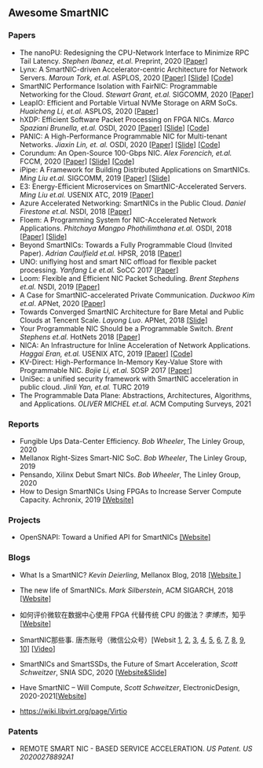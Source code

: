 ## Awesome SmartNIC

### Papers

* The nanoPU: Redesigning the CPU-Network Interface to Minimize RPC Tail Latency. *Stephen Ibanez, et.al*. Preprint, 2020 [[Paper]](https://arxiv.org/pdf/2010.12114v1.pdf)
* Lynx: A SmartNIC-driven Accelerator-centric Architecture for Network Servers. *Maroun  Tork, et.al.* ASPLOS, 2020  [[Paper]](https://marksilberstein.com/wp-content/uploads/2020/02/lynx_asplos20.pdf) [[Slide]](https://marksilberstein.com/wp-content/uploads/2020/02/1105-Lynx-final.pdf) [[Code]](https://github.com/acsl-technion/lynx)
* SmartNIC Performance Isolation with FairNIC: Programmable Networking for the Cloud. *Stewart Grant, et.al.* SIGCOMM, 2020 [[Paper]](http://cseweb.ucsd.edu/~snoeren/papers/fairnic-sigcomm20.pdf)
* LeapIO: Efficient and Portable Virtual NVMe Storage on ARM SoCs. *Huaicheng Li, et.al.* ASPLOS, 2020 [[Paper]](https://www.microsoft.com/en-us/research/uploads/prod/2020/01/LeapIO-ASPLOS20.pdf)
* hXDP: Efficient Software Packet Processing on FPGA NICs. *Marco Spaziani Brunella, et.al.* OSDI, 2020 [[Paper]](https://www.usenix.org/conference/osdi20/presentation/brunella) [[Slide]](https://www.usenix.org/conference/osdi20/presentation/brunella) [[Code]](https://github.com/axbryd/hXDP-Artifacts)
* PANIC: A High-Performance Programmable NIC for Multi-tenant Networks. *Jiaxin Lin, et. al.* OSDI, 2020 [[Paper]](https://www.usenix.org/conference/osdi20/presentation/lin) [[Slide]](https://www.usenix.org/conference/osdi20/presentation/lin) [[Code]](https://bitbucket.org/uw-madison-networking-research/panic_osdi20_artifact/src/master/)
* Corundum: An Open-Source 100-Gbps NIC. *Alex Forencich, et.al.* FCCM, 2020 [[Paper]](http://cseweb.ucsd.edu/~snoeren/papers/corundum-fccm20.pdf) [[Slide]](https://www.fccm.org/past/2020/forums/topic/corundum-an-open-source-100-gbps-nic/) [[Code]](https://github.com/corundum/corundum)
* iPipe: A Framework for Building Distributed Applications on SmartNICs. *Ming Liu et.al.* SIGCOMM, 2019 [[Paper]](https://homes.cs.washington.edu/~arvind/[Paper]s/ipipe.pdf) [[Slide]](http://conferences.sigcomm.org/sigcomm/2019/files/slides/paper_7_3.pptx)
* E3: Energy-Efficient Microservices on SmartNIC-Accelerated Servers. *Ming Liu et.al.* USENIX ATC, 2019 [[Paper]](https://www.usenix.org/conference/atc19/presentation/liu-ming)
* Azure Accelerated Networking: SmartNICs in the Public Cloud. *Daniel Firestone et.al.* NSDI, 2018 [[Paper]](https://www.usenix.org/conference/nsdi18/presentation/firestone)
* Floem: A Programming System for NIC-Accelerated Network Applications. *Phitchaya Mangpo Phothilimthana et.al.* OSDI, 2018 [[Paper]](https://www.usenix.org/conference/osdi18/presentation/phothilimthana) [[Slide]](https://www.usenix.org/sites/default/files/conference/protected-files/osdi18_slides_phothilimthana.pdf) 
* Beyond SmartNICs: Towards a Fully Programmable Cloud (Invited Paper). *Adrian Caulfield et.al.* HPSR, 2018 [[Paper]](https://ieeexplore.ieee.org/document/8850757/)
* UNO: uniflying host and smart NIC offload for flexible packet processing.  *Yanfang  Le et.al.* SoCC 2017 [[Paper]](https://dl.acm.org/doi/abs/10.1145/3127479.3132252)  
* Loom: Flexible and Efficient NIC Packet Scheduling.  *Brent Stephens et.al.* NSDI, 2019 [[Paper]](https://www.usenix.org/conference/nsdi19/presentation/stephens)
* A Case for SmartNIC-accelerated Private Communication. *Duckwoo Kim et.al*. APNet, 2020 [[Paper]](https://dl.acm.org/doi/10.1145/3411029.3411034)
* Towards Converged SmartNIC Architecture for Bare Metal and Public Clouds at Tencent Scale. *Layong Luo*. APNet, 2018 [[Slide]](https://conferences.sigcomm.org/events/apnet2018/slides/larry.pdf)
* Your Programmable NIC Should be a Programmable Switch. *Brent Stephens et.al.* HotNets 2018 [[Paper]](https://www.cs.uic.edu/~brents/docs/panic.hotnets18.pdf) 
* NICA: An Infrastructure for Inline Acceleration of Network Applications.  *Haggai Eran, et.al.* USENIX ATC, 2019 [[Paper]](https://www.usenix.org/conference/atc19/presentation/eran) [[Code]](https://github.com/acsl-technion/nica)
* KV-Direct: High-Performance In-Memory Key-Value Store with Programmable NIC. *Bojie Li, et.al.* SOSP 2017 [[Paper]](https://www.microsoft.com/en-us/research/publication/kv-direct-high-performance-memory-key-value-store-programmable-nic/) 
* UniSec: a unified security framework with SmartNIC acceleration in public cloud. *Jinli Yan, et.al.* TURC 2019
* The Programmable Data Plane: Abstractions, Architectures, Algorithms, and Applications. *OLIVER MICHEL et.al.* ACM Computing Surveys, 2021

### Reports

* Fungible Ups Data-Center Efficiency. *Bob Wheeler*, The Linley Group, 2020
* Mellanox Right-Sizes Smart-NIC SoC.  *Bob Wheeler*, The Linley Group, 2019
* Pensando, Xilinx Debut Smart NICs.  *Bob Wheeler*, The Linley Group, 2020
* How to Design SmartNICs Using FPGAs to Increase Server Compute Capacity. Achronix, 2019 [[Website]](https://www.achronix.com/sites/default/files/docs/How_to_Design_SmartNICs_Using_FPGAs_to_Increase_Server_Compute_Capacity_WP017.pdf)

### Projects

* OpenSNAPI: Toward a Unified API for SmartNICs [[Website]](https://www.ucfconsortium.org/projects/opensnapi/)

### Blogs

* What Is a SmartNIC?  *Kevin Deierling*, Mellanox Blog, 2018 [[Website ]](https://blog.mellanox.com/2018/08/defining-smartnic/)

* The new life of SmartNICs. *Mark Silberstein*, ACM SIGARCH, 2018 [[Website]](https://www.sigarch.org/the-new-life-of-smartnics/)

* 如何评价微软在数据中心使用 FPGA 代替传统 CPU 的做法？*李博杰*，知乎 [[Website]](https://www.zhihu.com/question/24174597/answer/138717507) 

* SmartNIC那些事. 唐杰账号（微信公众号）[Websit [1](https://mp.weixin.qq.com/s/jg0VVDrwn_hGb9G43Z_l7g), [2](https://mp.weixin.qq.com/s/q2620UtrmgvryTnLPH0Hbg), [3](https://mp.weixin.qq.com/s/os-ehp_uaDk3Z2-D4BCsMg), [4](https://mp.weixin.qq.com/s/xCQSG6c6LrCt-nwPjeDOvw), [5](https://mp.weixin.qq.com/s/QcHCv-RUvNB24GDXIcvrXw), [6](https://mp.weixin.qq.com/s/p5JbP8JKAiULE8BF_YCfNA), [7](https://mp.weixin.qq.com/s/EAB-fc9ZZwpki6A6M5sjlQ), [8](https://mp.weixin.qq.com/s/fjV3e4-q4Nk-a_uNRoaHFA), [9](https://mp.weixin.qq.com/s/T-ZY6N22p18w-qsPmT7srQ), [10](https://mp.weixin.qq.com/s/fo2s3BJ4a_93sK-wpW5S8w)] [[Video](https://v.youku.com/v_show/id_XNDYyNTEzMTg5Mg==.html)]

* SmartNICs and SmartSSDs, the Future of Smart Acceleration, *Scott Schweitzer*, SNIA SDC, 2020 [[Website&Slide](https://www.snia.org/educational-library/smartnics-and-smartssds-future-smart-acceleration-2020)]

* Have SmartNIC – Will Compute,  *Scott Schweitzer*, ElectronicDesign, 2020-2021[[Website](https://www.electronicdesign.com/industrial-automation/whitepaper/21134485/xilinx-have-smartnic-will-compute)]

* <https://wiki.libvirt.org/page/Virtio> 

### Patents

* REMOTE SMART NIC - BASED SERVICE ACCELERATION. *US Patent.* *US 20200278892A1* 